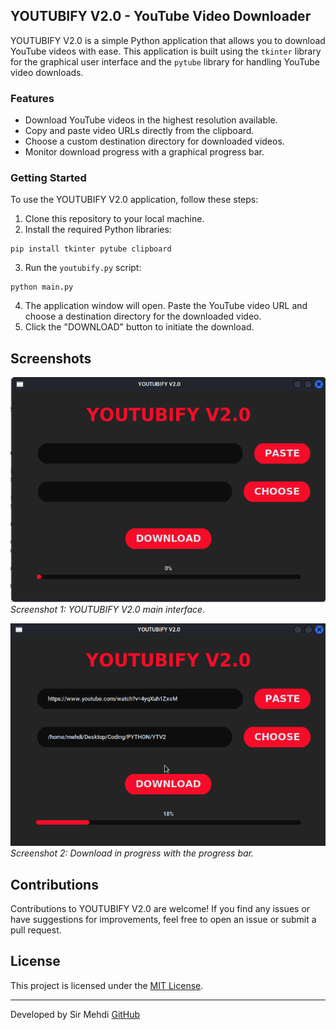 ## YOUTUBIFY V2.0 - YouTube Video Downloader

YOUTUBIFY V2.0 is a simple Python application that allows you to download YouTube videos with ease. This application is built using the `tkinter` library for the graphical user interface and the `pytube` library for handling YouTube video downloads.

### Features

- Download YouTube videos in the highest resolution available.
- Copy and paste video URLs directly from the clipboard.
- Choose a custom destination directory for downloaded videos.
- Monitor download progress with a graphical progress bar.

### Getting Started

To use the YOUTUBIFY V2.0 application, follow these steps:

1. Clone this repository to your local machine.
2. Install the required Python libraries:
```
pip install tkinter pytube clipboard
```
3. Run the `youtubify.py` script:
```
python main.py
```
4. The application window will open. Paste the YouTube video URL and choose a destination directory for the downloaded video.
5. Click the "DOWNLOAD" button to initiate the download.

## Screenshots

![Screenshot 1](Screenshots/Sc_youtubify_v2.png)
*Screenshot 1: YOUTUBIFY V2.0 main interface.*

![Screenshot 2](Screenshots/Sc_youtubify_v2_on_progress.png)
*Screenshot 2: Download in progress with the progress bar.*

## Contributions

Contributions to YOUTUBIFY V2.0 are welcome! If you find any issues or have suggestions for improvements, feel free to open an issue or submit a pull request.

## License

This project is licensed under the [MIT License](LICENSE).

---

Developed by Sir Mehdi
[GitHub](https://github.com/kourdroid)

